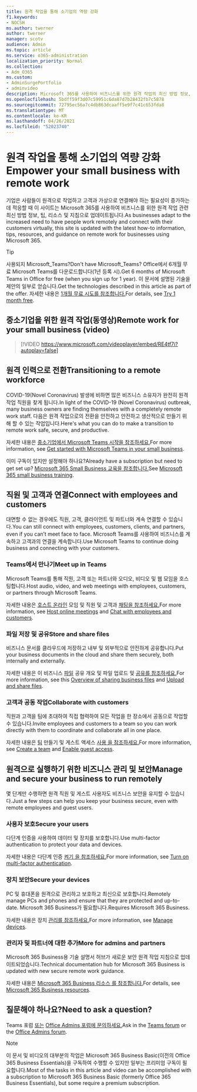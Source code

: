 ```yaml
---
title: 원격 작업을 통해 소기업의 역량 강화
f1.keywords:
- NOCSH
ms.author: twerner
author: twerner
manager: scotv
audience: Admin
ms.topic: article
ms.service: o365-administration
localization_priority: Normal
ms.collection:
- Adm_O365
ms.custom:
- AdminSurgePortfolio
- adminvideo
description: Microsoft 365를 사용하여 비즈니스를 위한 원격 작업의 최신 방법 정보, 팁, 리소스 및 지침을 찾아보세요.
ms.openlocfilehash: 5bdff59f3d07c59951c6da87d7b28432fb7c5878
ms.sourcegitcommit: 72795ec56a7c4db863dcaaff5e9f7c41c653fda8
ms.translationtype: MT
ms.contentlocale: ko-KR
ms.lasthandoff: 04/26/2021
ms.locfileid: "52023740"
---
```

# <a name="empower-your-small-business-with-remote-work"></a><span data-ttu-id="8865d-103">원격 작업을 통해 소기업의 역량 강화</span><span class="sxs-lookup"><span data-stu-id="8865d-103">Empower your small business with remote work</span></span>

<span data-ttu-id="8865d-104">기업은 사람들이 원격으로 작업하고 고객과 가상으로 연결해야 하는 필요성이 증가하는 데 적응할 때 이 사이트는 Microsoft 365를 사용하여 비즈니스를 위한 원격 작업 관련 최신 방법 정보, 팁, 리소스 및 지침으로 업데이트됩니다.</span><span class="sxs-lookup"><span data-stu-id="8865d-104">As businesses adapt to the increased need to have people work remotely and connect with their customers virtually, this site is updated with the latest how-to information, tips, resources, and guidance on remote work for businesses using Microsoft 365.</span></span>

>[!TIP]
><span data-ttu-id="8865d-105">사용되지 Microsoft_Teams?</span><span class="sxs-lookup"><span data-stu-id="8865d-105">Don't have Microsoft_Teams?</span></span> <span data-ttu-id="8865d-106">Office에서 6개월 무료 Microsoft Teams를 다운로드합니다(1년 등록 시).</span><span class="sxs-lookup"><span data-stu-id="8865d-106">Get 6 months of Microsoft Teams in Office for free (when you sign up for 1 year).</span></span> <span data-ttu-id="8865d-107">이 문서에 설명된 기술을 제안의 일부로 얻습니다.</span><span class="sxs-lookup"><span data-stu-id="8865d-107">Get the technologies described in this article as part of the offer.</span></span> <span data-ttu-id="8865d-108">자세한 내용은 [1개월 무료 시도를 참조합니다.](https://aka.ms/SMBTeamsOffer)</span><span class="sxs-lookup"><span data-stu-id="8865d-108">For details, see [Try 1 month free](https://aka.ms/SMBTeamsOffer).</span></span>

## <a name="remote-work-for-your-small-business-video"></a><span data-ttu-id="8865d-109">중소기업을 위한 원격 작업(동영상)</span><span class="sxs-lookup"><span data-stu-id="8865d-109">Remote work for your small business (video)</span></span>

> [!VIDEO https://www.microsoft.com/videoplayer/embed/RE4tf7i?autoplay=false]

## <a name="transitioning-to-a-remote-workforce"></a><span data-ttu-id="8865d-110">원격 인력으로 전환</span><span class="sxs-lookup"><span data-stu-id="8865d-110">Transitioning to a remote workforce</span></span>

<span data-ttu-id="8865d-111">COVID-19(Novel Coronavirus) 발생에 비하면 많은 비즈니스 소유자가 완전히 원격 작업 직원을 찾게 됩니다.</span><span class="sxs-lookup"><span data-stu-id="8865d-111">In light of the COVID-19 (Novel Coronavirus) outbreak, many business owners are finding themselves with a completely remote work staff.</span></span> <span data-ttu-id="8865d-112">다음은 원격 작업으로의 전환을 안전하고 안전하고 생산적으로 만들기 위해 할 수 있는 작업입니다.</span><span class="sxs-lookup"><span data-stu-id="8865d-112">Here's what you can do to make a transition to remote work safe, secure, and productive.</span></span>

<span data-ttu-id="8865d-113">자세한 내용은 [중소기업에서 Microsoft Teams 시작을 참조하세요.](../../business-video/get-started-teams-small-business.md)</span><span class="sxs-lookup"><span data-stu-id="8865d-113">For more information, see [Get started with Microsoft Teams in your small business](../../business-video/get-started-teams-small-business.md).</span></span>

<span data-ttu-id="8865d-114">이미 구독이 있지만 설정해야 하나요?</span><span class="sxs-lookup"><span data-stu-id="8865d-114">Already have a subscription but need to get set up?</span></span> <span data-ttu-id="8865d-115">[Microsoft 365 Small Business 교육을 참조합니다.](../../business-video/index.yml)</span><span class="sxs-lookup"><span data-stu-id="8865d-115">See [Microsoft 365 small business training](../../business-video/index.yml).</span></span>

## <a name="connect-with-employees-and-customers"></a><span data-ttu-id="8865d-116">직원 및 고객과 연결</span><span class="sxs-lookup"><span data-stu-id="8865d-116">Connect with employees and customers</span></span>

<span data-ttu-id="8865d-117">대면할 수 없는 경우에도 직원, 고객, 클라이언트 및 파트너와 계속 연결할 수 있습니다.</span><span class="sxs-lookup"><span data-stu-id="8865d-117">You can still connect with employees, customers, clients, and partners, even if you can’t meet face to face.</span></span> <span data-ttu-id="8865d-118">Microsoft Teams를 사용하여 비즈니스를 계속하고 고객과의 연결을 계속합니다.</span><span class="sxs-lookup"><span data-stu-id="8865d-118">Use Microsoft Teams to continue doing business and connecting with your customers.</span></span> 

### <a name="meet-up-in-teams"></a><span data-ttu-id="8865d-119">Teams에서 만나기</span><span class="sxs-lookup"><span data-stu-id="8865d-119">Meet up in Teams</span></span>

<span data-ttu-id="8865d-120">Microsoft Teams를 통해 직원, 고객 또는 파트너와 오디오, 비디오 및 웹 모임을 호스팅합니다.</span><span class="sxs-lookup"><span data-stu-id="8865d-120">Host audio, video, and web meetings with employees, customers, or partners through Microsoft Teams.</span></span>

<span data-ttu-id="8865d-121">자세한 내용은 [호스트 온라인](../../business-video/start-and-pin-chats.md) 모임 및 직원 및 고객과 [채팅을 참조하세요.](https://support.microsoft.com/office/chat-with-employees-and-customers-65748808-a403-462c-a6e1-b169e5bc6c92)</span><span class="sxs-lookup"><span data-stu-id="8865d-121">For more information, see [Host online meetings](../../business-video/start-and-pin-chats.md) and [Chat with employees and customers](https://support.microsoft.com/office/chat-with-employees-and-customers-65748808-a403-462c-a6e1-b169e5bc6c92).</span></span>

### <a name="store-and-share-files"></a><span data-ttu-id="8865d-122">파일 저장 및 공유</span><span class="sxs-lookup"><span data-stu-id="8865d-122">Store and share files</span></span>

<span data-ttu-id="8865d-123">비즈니스 문서를 클라우드에 저장하고 내부 및 외부적으로 안전하게 공유합니다.</span><span class="sxs-lookup"><span data-stu-id="8865d-123">Put your business documents in the cloud and share them securely, both internally and externally.</span></span>

<span data-ttu-id="8865d-124">자세한 내용은 이 비즈니스 [파일](../../business-video/overview-file-sharing.md) 공유 개요 및 파일 업로드 및 [공유를 참조하세요.](https://support.microsoft.com/office/upload-and-share-files-57b669db-678e-424e-b0a0-15d19215cb12)</span><span class="sxs-lookup"><span data-stu-id="8865d-124">For more information, see this [Overview of sharing business files](../../business-video/overview-file-sharing.md) and [Upload and share files](https://support.microsoft.com/office/upload-and-share-files-57b669db-678e-424e-b0a0-15d19215cb12).</span></span>

### <a name="collaborate-with-customers"></a><span data-ttu-id="8865d-125">고객과 공동 작업</span><span class="sxs-lookup"><span data-stu-id="8865d-125">Collaborate with customers</span></span>

<span data-ttu-id="8865d-126">직원과 고객을 팀에 초대하여 직접 협력하여 모든 작업을 한 장소에서 공동으로 작업할 수 있습니다.</span><span class="sxs-lookup"><span data-stu-id="8865d-126">Invite employees and customers to a team so you can work directly with them to coordinate and collaborate all in one place.</span></span>

<span data-ttu-id="8865d-127">자세한 내용은 [팀](../../business-video/team-with-guests.md) 만들기 및 게스트 액세스 [사용 을 참조하세요.](/MicrosoftTeams/guest-access)</span><span class="sxs-lookup"><span data-stu-id="8865d-127">For more information, see [Create a team](../../business-video/team-with-guests.md) and [Enable guest access](/MicrosoftTeams/guest-access).</span></span>

## <a name="manage-and-secure-your-business-to-run-remotely"></a><span data-ttu-id="8865d-128">원격으로 실행하기 위한 비즈니스 관리 및 보안</span><span class="sxs-lookup"><span data-stu-id="8865d-128">Manage and secure your business to run remotely</span></span>

<span data-ttu-id="8865d-129">몇 단계만 수행하면 원격 직원 및 게스트 사용자도 비즈니스 보안을 유지할 수 있습니다.</span><span class="sxs-lookup"><span data-stu-id="8865d-129">Just a few steps can help you keep your business secure, even with remote employees and guest users.</span></span>

### <a name="secure-your-users"></a><span data-ttu-id="8865d-130">사용자 보호</span><span class="sxs-lookup"><span data-stu-id="8865d-130">Secure your users</span></span>

<span data-ttu-id="8865d-131">다단계 인증을 사용하여 데이터 및 장치를 보호합니다.</span><span class="sxs-lookup"><span data-stu-id="8865d-131">Use multi-factor authentication to protect your data and devices.</span></span>

<span data-ttu-id="8865d-132">자세한 내용은 다단계 인증 [켜기 을 참조하세요.](../../business-video/turn-on-mfa.md)</span><span class="sxs-lookup"><span data-stu-id="8865d-132">For more information, see [Turn on multi-factor authentication](../../business-video/turn-on-mfa.md).</span></span>

### <a name="secure-your-devices"></a><span data-ttu-id="8865d-133">장치 보안</span><span class="sxs-lookup"><span data-stu-id="8865d-133">Secure your devices</span></span>

<span data-ttu-id="8865d-134">PC 및 휴대폰을 원격으로 관리하고 보호하고 최신으로 보호합니다.</span><span class="sxs-lookup"><span data-stu-id="8865d-134">Remotely manage PCs and phones and ensure that they are protected and up-to-date.</span></span> <span data-ttu-id="8865d-135">Microsoft 365 Business가 필요합니다.</span><span class="sxs-lookup"><span data-stu-id="8865d-135">Requires Microsoft 365 Business.</span></span>

<span data-ttu-id="8865d-136">자세한 내용은 장치 [관리를 참조하세요.](../../business-video/secure-win-10-pro-devices.md)</span><span class="sxs-lookup"><span data-stu-id="8865d-136">For more information, see [Manage devices](../../business-video/secure-win-10-pro-devices.md).</span></span>

### <a name="more-for-admins-and-partners"></a><span data-ttu-id="8865d-137">관리자 및 파트너에 대한 추가</span><span class="sxs-lookup"><span data-stu-id="8865d-137">More for admins and partners</span></span>

<span data-ttu-id="8865d-138">Microsoft 365 Business용 기술 설명서 허브가 새로운 보안 원격 작업 지침으로 업데이트되었습니다.</span><span class="sxs-lookup"><span data-stu-id="8865d-138">Technical documentation hub for Microsoft 365 Business is updated with new secure remote work guidance.</span></span>

<span data-ttu-id="8865d-139">자세한 내용은 [Microsoft 365 Business 리소스 를 참조합니다.](https://docs.microsoft.com/microsoft-365/business)</span><span class="sxs-lookup"><span data-stu-id="8865d-139">For details, see [Microsoft 365 Business resources](https://docs.microsoft.com/microsoft-365/business).</span></span>

## <a name="need-to-ask-a-question"></a><span data-ttu-id="8865d-140">질문해야 하나요?</span><span class="sxs-lookup"><span data-stu-id="8865d-140">Need to ask a question?</span></span> 

<span data-ttu-id="8865d-141">Teams 포럼 [또는](https://answers.microsoft.com/msteams/forum) [Office Admins 포럼에 문의하세요.](https://answers.microsoft.com)</span><span class="sxs-lookup"><span data-stu-id="8865d-141">Ask in the [Teams forum](https://answers.microsoft.com/msteams/forum) or the [Office Admins forum](https://answers.microsoft.com).</span></span>

> [!NOTE]
> <span data-ttu-id="8865d-142">이 문서 및 비디오의 대부분의 작업은 Microsoft 365 Business Basic(이전의 Office 365 Business Essentials)을 구독하여 수행할 수 있지만 일부는 프리미엄 구독이 필요합니다.</span><span class="sxs-lookup"><span data-stu-id="8865d-142">Most of the tasks in this article and video can be accomplished with a subscription to Microsoft 365 Business Basic (formerly Office 365 Business Essentials), but some require a premium subscription.</span></span> 